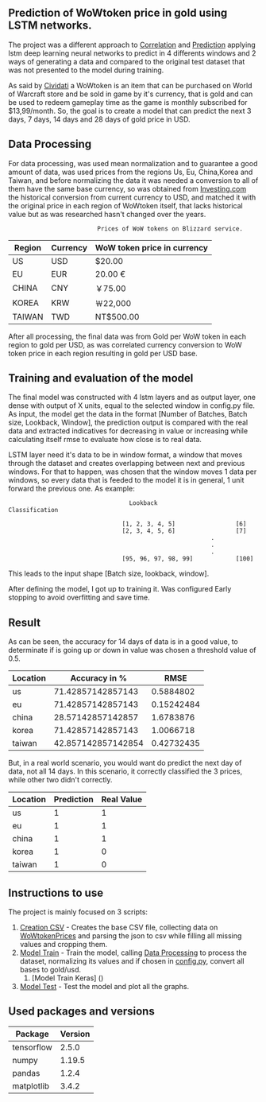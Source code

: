 ## Prediction of WoWtoken price in gold using LSTM networks.

The project was a different approach to [Correlation](https://github.com/Cividati-inatel-ic/correlation) and [Prediction](https://github.com/cividati-inatel-ic/Prediction) applying lstm deep learning neural networks to predict in 4 differents windows and 2 ways of generating a data and compared to the original test dataset that was not presented to the model during training.

As said by [Cividati](https://github.com/cividati) a WoWtoken is an item that can be purchased on World of Warcraft store and be sold in game by it's currency, that is gold and can be used to redeem gameplay time as the game is monthly subscribed for $13,99/month. So, the goal is to create a model that can predict the next 3 days, 7 days, 14 days and 28 days of gold price in USD.

## Data Processing

For data processing, was used mean normalization and to guarantee a good amount of data, was used prices from the
regions Us, Eu, China,Korea and Taiwan, and before normalizing the data it was needed a conversion to all of them have
the same base currency, so was obtained from [Investing.com](https://www.investing.com) the historical conversion from current currency
to USD, and matched it with the original price in each region of WoWtoken itself, that lacks historical value but as
was researched hasn't changed over the years.

                             Prices of WoW tokens on Blizzard service.
                             
| Region	  |  Currency  |	WoW token price in currency   |
| --------- | ---------- | ------------------------------ |
| US	      |  USD       |  	        $20.00              |    
| EU	      |  EUR	     |           20.00 €              |
| CHINA	    |  CNY	     |           ￥75.00              |
| KOREA     |  KRW	     |          ￦22,000              |            
| TAIWAN	  |  TWD	     |         NT$500.00              |  
                         



After all processing, the final data was from Gold per WoW token in each region to gold per USD, as was correlated currency
conversion to WoW token price in each region resulting in gold per USD base.


## Training and evaluation of the model

The final model was constructed with 4 lstm layers and as output layer, one dense with output of X units, equal to the
selected window in config.py file. As input, the model get the data in the format [Number of Batches, Batch size, Lookback, Window], the prediction output is compared with the real data 
and extracted indicatives for decreasing in value or increasing while calculating itself rmse to evaluate how close is to real data.

LSTM layer need it's data to be in window format, a window that moves through the dataset and creates overlapping between
next and previous windows. For that to happen, was chosen that the window moves 1 data per windows, so every data that is
feeded to the model it is in general, 1 unit forward the previous one. As example:

                                      Lookback                     Classification

                                    [1, 2, 3, 4, 5]                 [6]
                                    [2, 3, 4, 5, 6]                 [7]
                                                             .
                                                             .
                                                             .
                                    [95, 96, 97, 98, 99]            [100]

This leads to the input shape [Batch size, lookback, window].

After defining the model, I got up to training it. Was configured Early stopping to avoid overfitting and save time.

## Result
 
As can be seen, the accuracy for 14 days of data is in a good value, to determinate if is going up or down in value was chosen a threshold value of 0.5.

Location  |  Accuracy in %       |  RMSE
----------|----------------------|------------
us        |  71.42857142857143   |  0.5884802
eu        |  71.42857142857143   |  0.15242484
china     |  28.57142857142857   |  1.6783876
korea     |  71.42857142857143   |  1.0066718
taiwan    |  42.857142857142854  |  0.42732435

But, in a real world scenario, you would want do predict the next day of data, not all 14 days. In this scenario, it correctly classified the 3 prices, while other two didn't correctly.

Location  |  Prediction  |  Real Value
----------|--------------|------------
us        |  1           |  1
eu        |  1           |  1
china     |  1           |  1
korea     |  1           |  0
taiwan    |  1           |  0



## Instructions to use

The project is mainly focused on 3 scripts:

1) [Creation CSV](https://github.com/flsantna/WoW-token/blob/master/creation_of_csv_wowtoken_price.py) - Creates the base CSV file, collecting data on [WoWtokenPrices](https://wowtokenprices.com) and parsing the json to csv while filling all missing values and cropping them.
2) [Model Train](https://github.com/flsantna/WoW-token/blob/master/model_train.py) - Train the model, calling [Data Processing](https://github.com/flsantna/WoW-token/blob/master/data_proc.py) to process the dataset, normalizing its values and if chosen in [config.py](https://github.com/flsantna/WoW-token/blob/master/config.py), convert all bases to gold/usd.
   1) [Model Train Keras] ()
3) [Model Test](https://github.com/flsantna/WoW-token/blob/master/model_test.py) - Test the model and plot all the graphs.

## Used packages and versions

| Package    | Version |
| ---------- | ------ |
| tensorflow | 2.5.0 |
| numpy | 1.19.5 |
| pandas | 1.2.4 |
| matplotlib | 3.4.2 |
